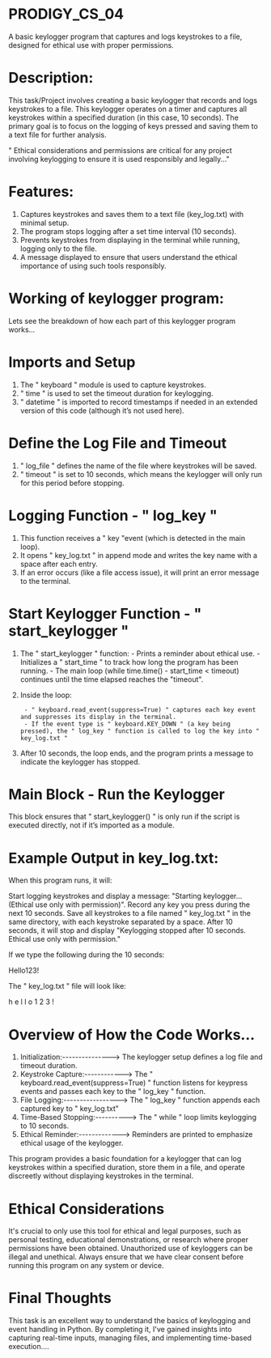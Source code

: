 # PRODIGY_CS_04
A basic keylogger program that captures and logs keystrokes to a file, designed for ethical use with proper permissions.

# Description:

This task/Project involves creating a basic keylogger that records and logs keystrokes to a file. This keylogger operates on a timer and captures all keystrokes within a specified duration (in this case, 10 seconds). The primary goal is to focus on the logging of keys pressed and saving them to a text file for further analysis.

" Ethical considerations and permissions are critical for any project involving keylogging to ensure it is used responsibly and legally..."

# Features:

1. Captures keystrokes and saves them to a text file (key_log.txt) with minimal setup.
2. The program stops logging after a set time interval (10 seconds).
3. Prevents keystrokes from displaying in the terminal while running, logging only to the file.
4. A message displayed to ensure that users understand the ethical importance of using such tools responsibly.

# Working of keylogger program:

Lets see the breakdown of how each part of this keylogger program works...

# Imports and Setup

1. The " keyboard " module is used to capture keystrokes.
2. " time " is used to set the timeout duration for keylogging.
3. " datetime " is imported to record timestamps if needed in an extended version of this code (although it’s not used here).

# Define the Log File and Timeout

1. " log_file " defines the name of the file where keystrokes will be saved.
2. " timeout " is set to 10 seconds, which means the keylogger will only run for this period before stopping.

# Logging Function - " log_key "

1. This function receives a " key "event (which is detected in the main loop).
2. It opens " key_log.txt " in append mode and writes the key name with a space after each entry.
3. If an error occurs (like a file access issue), it will print an error message to the terminal.

# Start Keylogger Function - " start_keylogger "

1. The " start_keylogger " function:
        - Prints a reminder about ethical use.
        - Initializes a " start_time " to track how long the program has been running.
        - The main loop (while time.time() - start_time < timeout) continues until the time elapsed reaches the "timeout".

2. Inside the loop:

        - " keyboard.read_event(suppress=True) " captures each key event and suppresses its display in the terminal.
        - If the event type is " keyboard.KEY_DOWN " (a key being pressed), the " log_key " function is called to log the key into " key_log.txt "

3. After 10 seconds, the loop ends, and the program prints a message to indicate the keylogger has stopped.

# Main Block - Run the Keylogger

This block ensures that " start_keylogger() " is only run if the script is executed directly, not if it’s imported as a module.

# Example Output in key_log.txt:

When this program runs, it will:

Start logging keystrokes and display a message: "Starting keylogger... (Ethical use only with permission)".
Record any key you press during the next 10 seconds.
Save all keystrokes to a file named " key_log.txt " in the same directory, with each keystroke separated by a space.
After 10 seconds, it will stop and display "Keylogging stopped after 10 seconds. Ethical use only with permission."

If we type the following during the 10 seconds:

Hello123!

The " key_log.txt " file will look like:

h e l l o 1 2 3 !

# Overview of How the Code Works...

1. Initialization:---------------> The keylogger setup defines a log file and timeout duration.
2. Keystroke Capture:------------> The " keyboard.read_event(suppress=True) " function listens for keypress events and passes each key to the " log_key " function.
3. File Logging:-----------------> The " log_key " function appends each captured key to " key_log.txt"
4. Time-Based Stopping:----------> The " while " loop limits keylogging to 10 seconds.
5. Ethical Reminder:-------------> Reminders are printed to emphasize ethical usage of the keylogger.

This program provides a basic foundation for a keylogger that can log keystrokes within a specified duration, store them in a file, and operate discreetly without displaying keystrokes in the terminal.

# Ethical Considerations

It's crucial to only use this tool for ethical and legal purposes, such as personal testing, educational demonstrations, or research where proper permissions have been obtained. Unauthorized use of keyloggers can be illegal and unethical. Always ensure that we have clear consent before running this program on any system or device.

# Final Thoughts

This task is an excellent way to understand the basics of keylogging and event handling in Python. By completing it, I've gained insights into capturing real-time inputs, managing files, and implementing time-based execution....